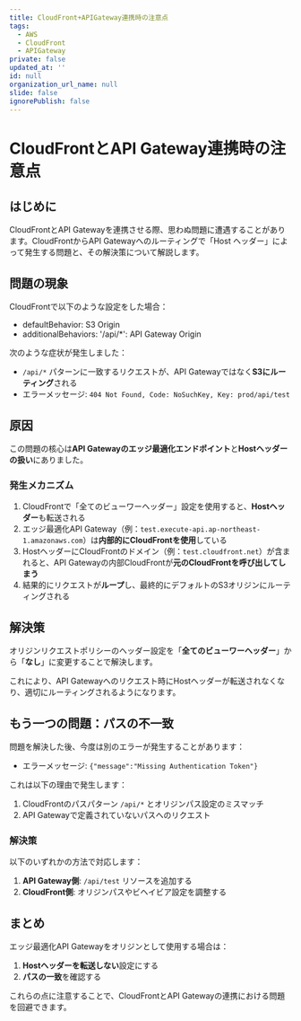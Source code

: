 ```yaml
---
title: CloudFront+APIGateway連携時の注意点
tags:
  - AWS
  - CloudFront
  - APIGateway
private: false
updated_at: ''
id: null
organization_url_name: null
slide: false
ignorePublish: false
---
```

# CloudFrontとAPI Gateway連携時の注意点

## はじめに

CloudFrontとAPI Gatewayを連携させる際、思わぬ問題に遭遇することがあります。CloudFrontからAPI Gatewayへのルーティングで「Host ヘッダー」によって発生する問題と、その解決策について解説します。

## 問題の現象

CloudFrontで以下のような設定をした場合：
- defaultBehavior: S3 Origin
- additionalBehaviors: '/api/*': API Gateway Origin

次のような症状が発生しました：
- `/api/*` パターンに一致するリクエストが、API Gatewayではなく**S3にルーティング**される
- エラーメッセージ: `404 Not Found, Code: NoSuchKey, Key: prod/api/test`

## 原因

この問題の核心は**API Gatewayのエッジ最適化エンドポイント**と**Hostヘッダーの扱い**にありました。

### 発生メカニズム

1. CloudFrontで「全てのビューワーヘッダー」設定を使用すると、**Hostヘッダー**も転送される
2. エッジ最適化API Gateway（例：`test.execute-api.ap-northeast-1.amazonaws.com`）は**内部的にCloudFrontを使用**している
3. HostヘッダーにCloudFrontのドメイン（例：`test.cloudfront.net`）が含まれると、API Gatewayの内部CloudFrontが**元のCloudFrontを呼び出してしまう**
4. 結果的にリクエストが**ループ**し、最終的にデフォルトのS3オリジンにルーティングされる

## 解決策

オリジンリクエストポリシーのヘッダー設定を「**全てのビューワーヘッダー**」から「**なし**」に変更することで解決します。

これにより、API Gatewayへのリクエスト時にHostヘッダーが転送されなくなり、適切にルーティングされるようになります。

## もう一つの問題：パスの不一致

問題を解決した後、今度は別のエラーが発生することがあります：
- エラーメッセージ: `{"message":"Missing Authentication Token"}`

これは以下の理由で発生します：

1. CloudFrontのパスパターン `/api/*` とオリジンパス設定のミスマッチ
2. API Gatewayで定義されていないパスへのリクエスト

### 解決策

以下のいずれかの方法で対応します：
1. **API Gateway側**: `/api/test` リソースを追加する
2. **CloudFront側**: オリジンパスやビヘイビア設定を調整する

## まとめ

エッジ最適化API Gatewayをオリジンとして使用する場合は：
1. **Hostヘッダーを転送しない**設定にする
2. **パスの一致**を確認する

これらの点に注意することで、CloudFrontとAPI Gatewayの連携における問題を回避できます。